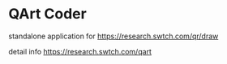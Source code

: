 # QArt Coder

standalone application for https://research.swtch.com/qr/draw

detail info https://research.swtch.com/qart
